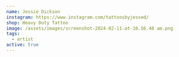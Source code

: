 ```yaml
---
name: Jessie Dickson
instagram: https://www.instagram.com/tattoosbyjessed/
shop: Heavy Duty Tattoo
image: /assets/images/screenshot-2024-02-11-at-10.56.48 am.png
tags:
  - artist
active: true
---
```

